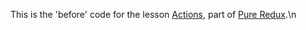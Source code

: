 This is the 'before' code for the lesson [Actions](https://daveceddia.podia.com/courses/pure-redux/54077-redux-core-concepts/152872-actions), part of [Pure Redux](https://daveceddia.com/pure-redux/).\n
